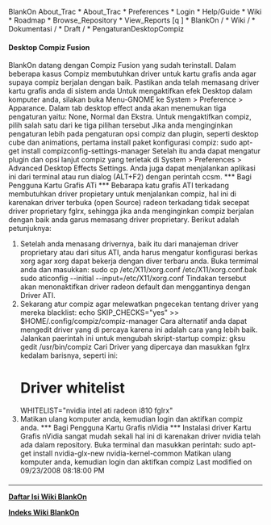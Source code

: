 












   BlankOn
 About_Trac
    * About_Trac
    * Preferences
    * Login
    * Help/Guide
    * Wiki
    * Roadmap
    * Browse_Repository
    * View_Reports
[q                 ]
    * BlankOn  /
    * Wiki  /
    * Dokumentasi  /
    * Draft  /
    * PengaturanDesktopCompiz

#### Desktop Compiz Fusion
BlankOn datang dengan Compiz Fusion yang sudah terinstall. Dalam beberapa kasus
Compiz membutuhkan driver untuk kartu grafis anda agar supaya compiz berjalan
dengan baik. Pastikan anda telah memasang driver kartu grafis anda di sistem
anda
Untuk mengaktifkan efek Desktop dalam komputer anda, silakan buka Menu-GNOME ke
System > Preference > Apparance. Dalam tab desktop effect anda akan menemukan
tiga pengaturan yaitu: None, Normal dan Ekstra. Untuk mengaktifkan compiz,
pilih salah satu dari ke tiga pilihan tersebut
Jika anda menginginkan pengaturan lebih pada pengaturan opsi compiz dan plugin,
seperti desktop cube dan animations, pertama install paket konfigurasi compiz:
sudo apt-get install compizconfig-settings-manager
Setelah itu anda dapat mengatur plugin dan opsi lanjut compiz yang terletak di
System > Preferences > Advanced Desktop Effects Settings. Anda juga dapat
menjalankan aplikasi ini dari terminal atau run dialog (ALT+F2) dengan perintah
ccsm.
*** Bagi Pengguna Kartu Grafis ATi ***
Bebarapa katu grafis ATI terkadang membutuhkan driver propietary untuk
menjalankan compiz, hal ini di karenakan driver terbuka (open Source) radeon
terkadang tidak secepat driver proprietary fglrx, sehingga jika anda
menginginkan compiz berjalan dengan baik anda garus memasang driver
proprietary. Berikut adalah petunjuknya:
   1. Setelah anda menasang drivernya, baik itu dari manajeman driver
      proprietary atau dari situs ATI, anda harus mengatur konfigurasi berkas
      xorg agar xorg dapat bekerja dengan diver terbaru anda. Buka termimal
      anda dan masukkan:
      sudo cp /etc/X11/xorg.conf /etc/X11/xorg.conf.bak
      sudo aticonfig --initial --input=/etc/X11/xorg.conf
      Tindakan tersebut akan menonaktifkan driver radeon default dan
      menggantinya dengan Driver ATI.
   2. Sekarang atur compiz agar melewatkan pngecekan tentang driver yang mereka
      blacklist:
      echo SKIP_CHECKS="yes" >> $HOME/.config/compiz/compiz-manager
      Cara alternatif anda dapat mengedit driver yang di percaya karena ini
      adalah cara yang lebih baik. Jalankan paerintah ini untuk mengubah
      skript-startup compiz:
      gksu gedit /usr/bin/compiz
      Cari Driver yang dipercaya dan masukkan fglrx kedalam barisnya, seperti
      ini:
      # Driver whitelist
      WHITELIST="nvidia intel ati radeon i810 fglrx"
   3. Matikan ulang komputer anda, kemudian login dan aktifkan compiz anda.
*** Bagi Pengguna Kartu Grafis nVidia ***
Instalasi driver Kartu Grafis nVidia sangat mudah sekali hal ini di karenakan
driver nvidia telah ada dalam repository. Buka terminal dan masukkan perintah:
sudo apt-get install nvidia-glx-new nvidia-kernel-common
Matikan ulang komputer anda, kemudian login dan aktifkan compiz
Last modified on 09/23/2008 08:18:00 PM
#### 
    







---
[**Daftar Isi Wiki BlankOn**](/DaftarIsi/README.md)
 
[**Indeks Wiki BlankOn**](/Indeks.md)



